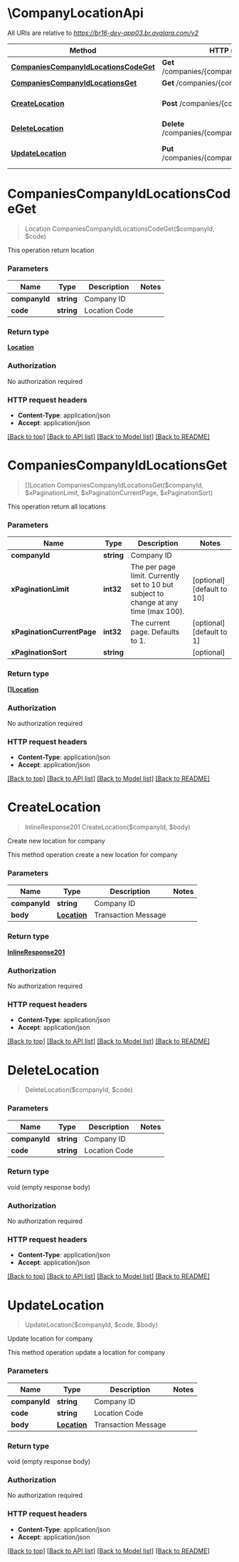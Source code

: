 # \CompanyLocationApi

All URIs are relative to *https://br16-dev-app03.br.avalara.com/v2*

Method | HTTP request | Description
------------- | ------------- | -------------
[**CompaniesCompanyIdLocationsCodeGet**](CompanyLocationApi.md#CompaniesCompanyIdLocationsCodeGet) | **Get** /companies/{companyId}/locations/{code} | 
[**CompaniesCompanyIdLocationsGet**](CompanyLocationApi.md#CompaniesCompanyIdLocationsGet) | **Get** /companies/{companyId}/locations | 
[**CreateLocation**](CompanyLocationApi.md#CreateLocation) | **Post** /companies/{companyId}/locations | Create new location for company
[**DeleteLocation**](CompanyLocationApi.md#DeleteLocation) | **Delete** /companies/{companyId}/locations/{code} | 
[**UpdateLocation**](CompanyLocationApi.md#UpdateLocation) | **Put** /companies/{companyId}/locations/{code} | Update location for company


# **CompaniesCompanyIdLocationsCodeGet**
> Location CompaniesCompanyIdLocationsCodeGet($companyId, $code)



This operation return location 


### Parameters

Name | Type | Description  | Notes
------------- | ------------- | ------------- | -------------
 **companyId** | **string**| Company ID | 
 **code** | **string**| Location Code | 

### Return type

[**Location**](Location.md)

### Authorization

No authorization required

### HTTP request headers

 - **Content-Type**: application/json
 - **Accept**: application/json

[[Back to top]](#) [[Back to API list]](../README.md#documentation-for-api-endpoints) [[Back to Model list]](../README.md#documentation-for-models) [[Back to README]](../README.md)

# **CompaniesCompanyIdLocationsGet**
> []Location CompaniesCompanyIdLocationsGet($companyId, $xPaginationLimit, $xPaginationCurrentPage, $xPaginationSort)



This operation return all locations 


### Parameters

Name | Type | Description  | Notes
------------- | ------------- | ------------- | -------------
 **companyId** | **string**| Company ID | 
 **xPaginationLimit** | **int32**| The per page limit. Currently set to 10 but subject to change at any time (max 100). | [optional] [default to 10]
 **xPaginationCurrentPage** | **int32**| The current page. Defaults to 1. | [optional] [default to 1]
 **xPaginationSort** | **string**|  | [optional] 

### Return type

[**[]Location**](Location.md)

### Authorization

No authorization required

### HTTP request headers

 - **Content-Type**: application/json
 - **Accept**: application/json

[[Back to top]](#) [[Back to API list]](../README.md#documentation-for-api-endpoints) [[Back to Model list]](../README.md#documentation-for-models) [[Back to README]](../README.md)

# **CreateLocation**
> InlineResponse201 CreateLocation($companyId, $body)

Create new location for company

This method operation create a new location for company 


### Parameters

Name | Type | Description  | Notes
------------- | ------------- | ------------- | -------------
 **companyId** | **string**| Company ID | 
 **body** | [**Location**](Location.md)| Transaction Message | 

### Return type

[**InlineResponse201**](inline_response_201.md)

### Authorization

No authorization required

### HTTP request headers

 - **Content-Type**: application/json
 - **Accept**: application/json

[[Back to top]](#) [[Back to API list]](../README.md#documentation-for-api-endpoints) [[Back to Model list]](../README.md#documentation-for-models) [[Back to README]](../README.md)

# **DeleteLocation**
> DeleteLocation($companyId, $code)




### Parameters

Name | Type | Description  | Notes
------------- | ------------- | ------------- | -------------
 **companyId** | **string**| Company ID | 
 **code** | **string**| Location Code | 

### Return type

void (empty response body)

### Authorization

No authorization required

### HTTP request headers

 - **Content-Type**: application/json
 - **Accept**: application/json

[[Back to top]](#) [[Back to API list]](../README.md#documentation-for-api-endpoints) [[Back to Model list]](../README.md#documentation-for-models) [[Back to README]](../README.md)

# **UpdateLocation**
> UpdateLocation($companyId, $code, $body)

Update location for company

This method operation update a location for company 


### Parameters

Name | Type | Description  | Notes
------------- | ------------- | ------------- | -------------
 **companyId** | **string**| Company ID | 
 **code** | **string**| Location Code | 
 **body** | [**Location**](Location.md)| Transaction Message | 

### Return type

void (empty response body)

### Authorization

No authorization required

### HTTP request headers

 - **Content-Type**: application/json
 - **Accept**: application/json

[[Back to top]](#) [[Back to API list]](../README.md#documentation-for-api-endpoints) [[Back to Model list]](../README.md#documentation-for-models) [[Back to README]](../README.md)

